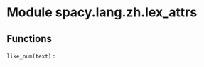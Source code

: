Module spacy.lang.zh.lex_attrs
==============================

Functions
---------

    
`like_num(text)`
: